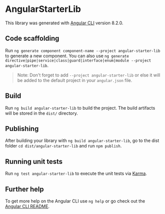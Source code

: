 # AngularStarterLib

This library was generated with [Angular CLI](https://github.com/angular/angular-cli) version 8.2.0.

## Code scaffolding

Run `ng generate component component-name --project angular-starter-lib` to generate a new component. You can also use `ng generate directive|pipe|service|class|guard|interface|enum|module --project angular-starter-lib`.
> Note: Don't forget to add `--project angular-starter-lib` or else it will be added to the default project in your `angular.json` file. 

## Build

Run `ng build angular-starter-lib` to build the project. The build artifacts will be stored in the `dist/` directory.

## Publishing

After building your library with `ng build angular-starter-lib`, go to the dist folder `cd dist/angular-starter-lib` and run `npm publish`.

## Running unit tests

Run `ng test angular-starter-lib` to execute the unit tests via [Karma](https://karma-runner.github.io).

## Further help

To get more help on the Angular CLI use `ng help` or go check out the [Angular CLI README](https://github.com/angular/angular-cli/blob/master/README.md).
